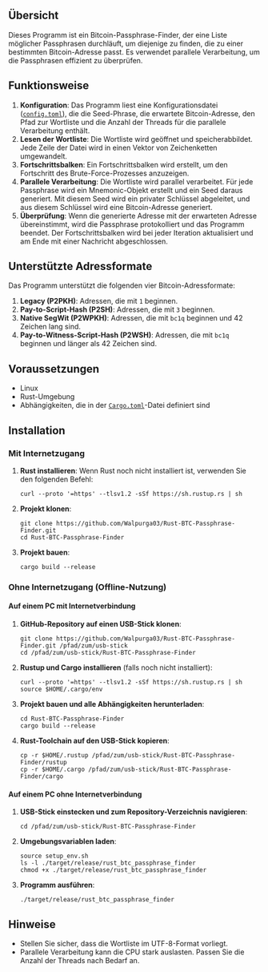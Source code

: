 ## Übersicht
Dieses Programm ist ein Bitcoin-Passphrase-Finder, der eine Liste möglicher Passphrasen durchläuft, um diejenige zu finden, die zu einer bestimmten Bitcoin-Adresse passt. Es verwendet parallele Verarbeitung, um die Passphrasen effizient zu überprüfen.

## Funktionsweise
1. **Konfiguration**: Das Programm liest eine Konfigurationsdatei ([`config.toml`](command:_github.copilot.openRelativePath?%5B%7B%22scheme%22%3A%22file%22%2C%22authority%22%3A%22%22%2C%22path%22%3A%22%2Fhome%2Flinux%2Fprojects%2Frust-btc-passphrase-finder%2Fconfig.toml%22%2C%22query%22%3A%22%22%2C%22fragment%22%3A%22%22%7D%2C%2200aeeb26-5c33-4a0d-a0da-e705caef91db%22%5D "/home/linux/projects/rust-btc-passphrase-finder/config.toml")), die die Seed-Phrase, die erwartete Bitcoin-Adresse, den Pfad zur Wortliste und die Anzahl der Threads für die parallele Verarbeitung enthält.
2. **Lesen der Wortliste**: Die Wortliste wird geöffnet und speicherabbildet. Jede Zeile der Datei wird in einen Vektor von Zeichenketten umgewandelt.
3. **Fortschrittsbalken**: Ein Fortschrittsbalken wird erstellt, um den Fortschritt des Brute-Force-Prozesses anzuzeigen.
4. **Parallele Verarbeitung**: Die Wortliste wird parallel verarbeitet. Für jede Passphrase wird ein Mnemonic-Objekt erstellt und ein Seed daraus generiert. Mit diesem Seed wird ein privater Schlüssel abgeleitet, und aus diesem Schlüssel wird eine Bitcoin-Adresse generiert.
5. **Überprüfung**: Wenn die generierte Adresse mit der erwarteten Adresse übereinstimmt, wird die Passphrase protokolliert und das Programm beendet. Der Fortschrittsbalken wird bei jeder Iteration aktualisiert und am Ende mit einer Nachricht abgeschlossen.

## Unterstützte Adressformate
Das Programm unterstützt die folgenden vier Bitcoin-Adressformate:
1. **Legacy (P2PKH)**: Adressen, die mit `1` beginnen.
2. **Pay-to-Script-Hash (P2SH)**: Adressen, die mit `3` beginnen.
3. **Native SegWit (P2WPKH)**: Adressen, die mit `bc1q` beginnen und 42 Zeichen lang sind.
4. **Pay-to-Witness-Script-Hash (P2WSH)**: Adressen, die mit `bc1q` beginnen und länger als 42 Zeichen sind.

## Voraussetzungen
- Linux
- Rust-Umgebung
- Abhängigkeiten, die in der [`Cargo.toml`](command:_github.copilot.openRelativePath?%5B%7B%22scheme%22%3A%22file%22%2C%22authority%22%3A%22%22%2C%22path%22%3A%22%2Fhome%2Flinux%2Fprojects%2Frust-btc-passphrase-finder%2FCargo.toml%22%2C%22query%22%3A%22%22%2C%22fragment%22%3A%22%22%7D%2C%2200aeeb26-5c33-4a0d-a0da-e705caef91db%22%5D "/home/linux/projects/rust-btc-passphrase-finder/Cargo.toml")-Datei definiert sind

## Installation
### Mit Internetzugang
1. **Rust installieren**: Wenn Rust noch nicht installiert ist, verwenden Sie den folgenden Befehl:
   ```
   curl --proto '=https' --tlsv1.2 -sSf https://sh.rustup.rs | sh
   ```
2. **Projekt klonen**:
   ```
   git clone https://github.com/Walpurga03/Rust-BTC-Passphrase-Finder.git
   cd Rust-BTC-Passphrase-Finder
   ```
3. **Projekt bauen**:
   ```
   cargo build --release
   ```

### Ohne Internetzugang (Offline-Nutzung)
#### Auf einem PC mit Internetverbindung
1. **GitHub-Repository auf einen USB-Stick klonen**:
   ```
   git clone https://github.com/Walpurga03/Rust-BTC-Passphrase-Finder.git /pfad/zum/usb-stick
   cd /pfad/zum/usb-stick/Rust-BTC-Passphrase-Finder
   ```
2. **Rustup und Cargo installieren** (falls noch nicht installiert):
   ```
   curl --proto '=https' --tlsv1.2 -sSf https://sh.rustup.rs | sh
   source $HOME/.cargo/env
   ```
3. **Projekt bauen und alle Abhängigkeiten herunterladen**:
   ```
   cd Rust-BTC-Passphrase-Finder
   cargo build --release
   ```
4. **Rust-Toolchain auf den USB-Stick kopieren**:
   ```
   cp -r $HOME/.rustup /pfad/zum/usb-stick/Rust-BTC-Passphrase-Finder/rustup
   cp -r $HOME/.cargo /pfad/zum/usb-stick/Rust-BTC-Passphrase-Finder/cargo
   ```

#### Auf einem PC ohne Internetverbindung
1. **USB-Stick einstecken und zum Repository-Verzeichnis navigieren**:
   ```
   cd /pfad/zum/usb-stick/Rust-BTC-Passphrase-Finder
   ```
2. **Umgebungsvariablen laden**:
   ```
   source setup_env.sh
   ls -l ./target/release/rust_btc_passphrase_finder
   chmod +x ./target/release/rust_btc_passphrase_finder
   ```
3. **Programm ausführen**:
   ```
   ./target/release/rust_btc_passphrase_finder
   ```

## Hinweise
- Stellen Sie sicher, dass die Wortliste im UTF-8-Format vorliegt.
- Parallele Verarbeitung kann die CPU stark auslasten. Passen Sie die Anzahl der Threads nach Bedarf an.
